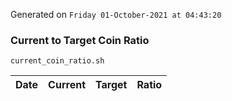 Generated on `Friday 01-October-2021 at 04:43:20`

### Current to Target Coin Ratio
`current_coin_ratio.sh`

Date|Current|Target|Ratio
---|---|---|---
